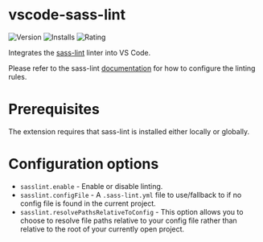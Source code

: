 # vscode-sass-lint

![Version](https://vsmarketplacebadge.apphb.com/version-short/glen-84.sass-lint.svg)
![Installs](https://vsmarketplacebadge.apphb.com/installs-short/glen-84.sass-lint.svg)
![Rating](https://vsmarketplacebadge.apphb.com/rating-short/glen-84.sass-lint.svg)

Integrates the [sass-lint](https://github.com/sasstools/sass-lint) linter into VS Code.

Please refer to the sass-lint [documentation](https://github.com/sasstools/sass-lint) for how to configure the linting
rules.

# Prerequisites

The extension requires that sass-lint is installed either locally or globally.

# Configuration options

* `sasslint.enable` - Enable or disable linting.
* `sasslint.configFile` - A `.sass-lint.yml` file to use/fallback to if no config file is found in the current project.
* `sasslint.resolvePathsRelativeToConfig` - This option allows you to choose to resolve file paths relative to your
config file rather than relative to the root of your currently open project.
